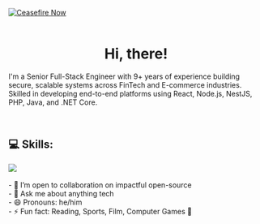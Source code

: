 [![Ceasefire Now](https://badge.techforpalestine.org/ceasefire-now)](https://techforpalestine.org/learn-more)
<br />
<br />

<h1 align="center">Hi, there!</h1>
<!-- <p align="center" > -->
 I'm a Senior Full-Stack Engineer with 9+ years of experience building secure, scalable systems across
FinTech and E-commerce industries. Skilled in developing end-to-end platforms using React, Node.js, NestJS, PHP, Java, and .NET Core.
</p>
<br />

## 💻 Skills:

  <a href="https://skillicons.dev">
    <img src="https://skillicons.dev/icons?i=js,ts,nextjs,react,vite,nodejs,prisma,vscode,py,git,github,githubactions,astro,css,tailwind,express,fastapi,firebase,mongodb,supabase,dart,flutter,netlify,vercel,python,java,nest,symfony,django,graphql,wordpress,aws,mysql,postgresql,cypress,jest,php,c#,mocha,jest,redis" />
  </a>

<br />
<br />
- 👯 I’m open to collaboration on impactful open-source
<br />
- 💬 Ask me about anything tech
<br />
- 😄 Pronouns: he/him
<br />
- ⚡ Fun fact: Reading, Sports, Film, Computer Games 🥳

